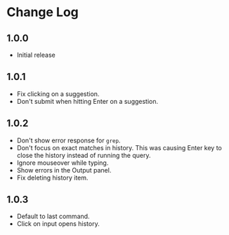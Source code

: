 # Change Log

## 1.0.0
- Initial release

## 1.0.1
- Fix clicking on a suggestion.
- Don't submit when hitting Enter on a suggestion.

## 1.0.2
- Don't show error response for `grep`.
- Don't focus on exact matches in history. This was causing Enter key to close the history instead of running the query.
- Ignore mouseover while typing.
- Show errors in the Output panel.
- Fix deleting history item.

## 1.0.3
- Default to last command.
- Click on input opens history.
